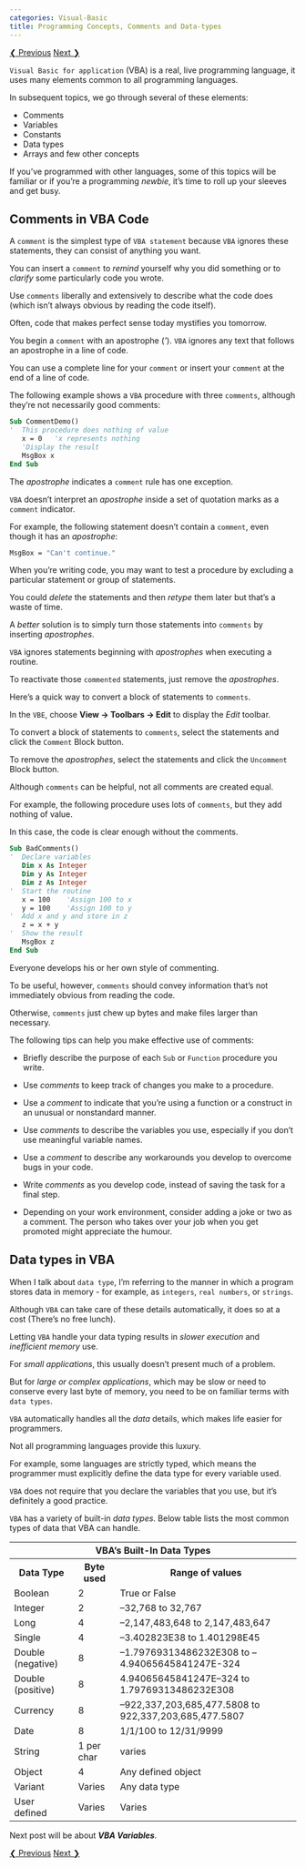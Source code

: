 ```yaml
---
categories: Visual-Basic
title: Programming Concepts, Comments and Data-types
---
```


<!-- This is post navigation bar -->
<div class="w3-bar w3-margin-top w3-margin-bottom">
    <a href="/visual-basic/vba-executing-procedures" class="w3-button w3-rose">&#10094; Previous</a>
    <a href="/visual-basic/vba-variables" class="w3-button w3-rose w3-right">Next &#10095;</a>
</div>

`Visual Basic for application` (VBA) is a real, live programming language, it uses many elements common to all programming languages. 

In subsequent topics, we go through several of these elements: 

* Comments
* Variables
* Constants
* Data types
* Arrays and few other concepts

If you’ve programmed with other languages, some of this topics will be familiar or if you’re a programming *newbie*, it’s time to roll up your sleeves and get busy. 

## Comments in VBA Code

A `comment` is the simplest type of `VBA statement` because `VBA` ignores these statements, they can consist of anything you want. 

You can insert a `comment` to *remind* yourself why you did something or to *clarify* some particularly code you wrote. 

Use `comments` liberally and extensively to describe what the code does (which isn’t always obvious by reading the code itself). 

Often, code that makes perfect sense today mystifies you tomorrow.

You begin a `comment` with an apostrophe (*'*). `VBA` ignores any text that follows an apostrophe in a line of code.

You can use a complete line for your `comment` or insert your `comment` at the end of a line of code. 

The following example shows a `VBA` procedure with three `comments`, although they’re not necessarily good comments: 

```vb
Sub CommentDemo()
'  This procedure does nothing of value
   x = 0   'x represents nothing
   'Display the result
   MsgBox x
End Sub
```

The *apostrophe* indicates a `comment` rule has one exception. 

`VBA` doesn’t interpret an *apostrophe* inside a set of quotation marks as a `comment` indicator. 

For example, the following statement doesn’t contain a `comment`, even though it has an *apostrophe*: 

```vb
MsgBox = "Can't continue."
```

When you’re writing code, you may want to test a procedure by excluding a particular statement or group of statements. 

You could *delete* the statements and then *retype* them later but that’s a waste of time. 

A *better* solution is to simply turn those statements into `comments` by inserting *apostrophes*. 

`VBA` ignores statements beginning with *apostrophes* when executing a routine. 

To reactivate those `commented` statements, just remove the *apostrophes*.

Here’s a quick way to convert a block of statements to `comments`. 

In the `VBE`, choose **View -> Toolbars -> Edit** to display the *Edit* toolbar. 

To convert a block of statements to `comments`, select the statements and click the `Comment` Block button. 

To remove the *apostrophes*, select the statements and click the `Uncomment` Block button.

Although `comments` can be helpful, not all comments are created equal. 

For example, the following procedure uses lots of `comments`, but they add nothing of value. 

In this case, the code is clear enough without the comments. 

```vb
Sub BadComments()
'  Declare variables
   Dim x As Integer
   Dim y As Integer
   Dim z As Integer
'  Start the routine
   x = 100    'Assign 100 to x
   y = 100    'Assign 100 to y
'  Add x and y and store in z
   z = x + y
'  Show the result
   MsgBox z
End Sub
```

Everyone develops his or her own style of commenting. 

To be useful, however, `comments` should convey information that’s not immediately obvious from reading the code.

Otherwise, `comments` just chew up bytes and make files larger than necessary.

The following tips can help you make effective use of comments:

* Briefly describe the purpose of each `Sub` or `Function` procedure you write.

* Use *comments* to keep track of changes you make to a procedure.

* Use a *comment* to indicate that you’re using a function or a construct in an unusual or nonstandard manner.

* Use *comments* to describe the variables you use, especially if you don’t use meaningful variable names.

* Use a *comment* to describe any workarounds you develop to overcome bugs in your code.

* Write *comments* as you develop code, instead of saving the task for a final step.

* Depending on your work environment, consider adding a joke or two as a comment. The person who takes over your job when you get promoted might appreciate the humour.

<!--{%- include amazon-us-native-ad.html -%}-->

## Data types in VBA

When I talk about `data type`, I’m referring to the manner in which a program stores data in memory - for example, as `integers`, `real numbers`, or `strings`. 

Although `VBA` can take care of these details automatically, it does so at a cost (There’s no free lunch). 

Letting `VBA` handle your data typing results in *slower execution* and *inefficient memory* use. 

For *small applications*, this usually doesn’t present much of a problem. 

But for *large or complex applications*, which may be slow or need to conserve every last byte of memory, you need to be on familiar terms with `data types`.

`VBA` automatically handles all the *data* details, which makes life easier for programmers. 

Not all programming languages provide this luxury. 

For example, some languages are strictly typed, which means the programmer must explicitly define the data type for every variable used.

`VBA` does not require that you declare the variables that you use, but it’s definitely a good practice. 

`VBA` has a variety of built-in *data types*. Below table lists the most common types of data that VBA can handle. 


<table class="w3-table-all w3-mobile  w3-card-4">
    <tr>
        <th class="w3-center" colspan="3">VBA’s Built-In Data Types</th>
    </tr>
    <tr>
        <th>Data Type</th>
        <th>Byte used</th>
        <th>Range of values</th>
    </tr>
    <tr>
        <td>Boolean</td>
        <td>2</td>
        <td>True or False</td>
    </tr>
    <tr>
        <td>Integer</td>
        <td>2</td>
        <td>–32,768 to 32,767</td>
    </tr>
    <tr>
        <td>Long</td>
        <td>4</td>
        <td>–2,147,483,648 to 2,147,483,647</td>
    </tr>
    <tr>
        <td>Single</td>
        <td>4</td>
        <td>–3.402823E38 to 1.401298E45</td>
    </tr>
    <tr>
        <td>Double (negative)</td>
        <td>8</td>
        <td>–1.79769313486232E308 to –4.94065645841247E-324</td>
    </tr>
    <tr>
        <td>Double (positive)</td>
        <td>8</td>
        <td>4.94065645841247E–324 to  1.79769313486232E308</td>
    </tr>
    <tr>
        <td>Currency</td>
        <td>8</td>
        <td>–922,337,203,685,477.5808 to 922,337,203,685,477.5807</td>
    </tr>
    <tr>
        <td>Date</td>
        <td>8</td>
        <td>1/1/100 to 12/31/9999</td>
    </tr>
    <tr>
        <td>String</td>
        <td>1 per char</td>
        <td>varies</td>
    </tr>
    <tr>
        <td>Object</td>
        <td>4</td>
        <td>Any defined object</td>
    </tr>
    <tr>
        <td>Variant</td>
        <td>Varies</td>
        <td>Any data type</td>
    </tr>
    <tr>
        <td>User defined</td>
        <td>Varies</td>
        <td>Varies</td>                    
    </tr>
</table>

Next post will be about ***VBA Variables***.

<!-- This is post navigation bar -->
<div class="w3-bar w3-margin-top w3-margin-bottom">
    <a href="/visual-basic/vba-executing-procedures" class="w3-button w3-rose">&#10094; Previous</a>
    <a href="/visual-basic/vba-variables" class="w3-button w3-rose w3-right">Next &#10095;</a>
</div>
